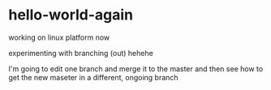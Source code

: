 # hello-world-again
working on linux platform now

experimenting with branching (out) hehehe

I'm going to edit one branch and merge it to the master and then see how to get the new maseter in a different, ongoing branch
